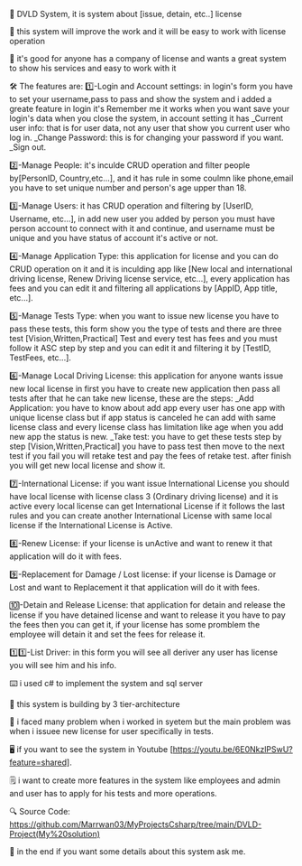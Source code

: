 🚗 DVLD System, it is system about [issue, detain, etc..] license

🎯 this system will improve the work and it will be easy to work with license operation 

📢 it's good for anyone has a company of license and wants a great system to show his services and easy to work with it 

🛠️ The features are:
1️⃣-Login and Account settings:
in login's form you have to set your username,pass to pass and show the system and i added a greate feature in login it's Remember me it works when you want save your login's data when you close the system,
in account setting it has
_Current user info:
that is for user data, not any user that show you current user who log in.
_Change Password:
this is for changing your password if you want.
_Sign out.

2️⃣-Manage People:
it's inculde CRUD operation and filter people by[PersonID, Country,etc...], and it has rule in some coulmn like phone,email you have to set unique number and person's age upper than 18.

3️⃣-Manage Users:
it has CRUD operation and filtering by [UserID, Username, etc...], in add new user you added by person you must have person account to connect with it and continue, and username must be unique and you have status of account it's active or not.

4️⃣-Manage Application Type:
this application for license and you can do CRUD operation on it and it is inculding app like [New local and international driving license, Renew Driving license service, etc...], every application has fees and you can edit it and filtering all applications by [AppID, App title, etc...].

5️⃣-Manage Tests Type:
when you want to issue new license you have to pass these tests, this form show you the type of tests and there are three test [Vision,Written,Practical] Test and every test has fees and you must follow it ASC step by step and you can edit it and filtering it by [TestID, TestFees, etc...].

6️⃣-Manage Local Driving License:
this application for anyone wants issue new local license in first you have to create new application then pass all tests after that he can take new license, these are the steps:
_Add Application:
you have to know about add app every user has one app with unique license class but if app status is canceled he can add with same license class and every license class has limitation like age when you add new app the status is new.
_Take test:
you have to get these tests step by step [Vision,Written,Practical]
you have to pass test then move to the next test if you fail you will retake test and pay the fees of retake test.
after finish you will get new local license and show it.

7️⃣-International License:
if you want issue International License you should have local license with license class 3 (Ordinary driving license) and it is active every local license can get International License if it follows the last rules and you can create another International License with same local license if the International License is Active.

8️⃣-Renew License:
if your license is unActive and want to renew it that application will do it with fees.

9️⃣-Replacement for Damage / Lost license:
if your license is Damage or Lost and want to Replacement it that application will do it with fees.

🔟-Detain and Release License:
that application for detain and release the license if you have detained license and want to release it you have to pay the fees then you can get it, if your license has some promblem the employee will detain it and set the fees for release it.

1️⃣1️⃣-List Driver: 
in this form you will see all deriver any user has license you will see him and his info.

⌨️ i used c# to implement the system and sql server

📝 this system is building by 3 tier-architecture 

🧱 i faced many problem when i worked in syetem but the main problem was when i issuee new license for user specifically in tests.

🖥️ if you want to see the system in Youtube [https://youtu.be/6E0NkzlPSwU?feature=shared].

🗒️ i want to create more features in the system like employees and admin and user has to apply for his tests and more operations.

🔍 Source Code: 
https://github.com/Marrwan03/MyProjectsCsharp/tree/main/DVLD-Project(My%20solution)

📧 in the end if you want some details about this system ask me.
